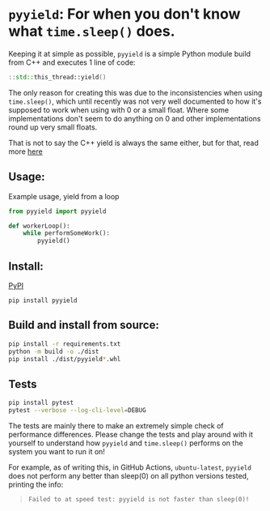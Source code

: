 # `pyyield`: For when you don't know what `time.sleep()` does.

Keeping it at simple as possible, `pyyield` is a simple Python module build from C++ and executes 1 line of code:
``` cpp
::std::this_thread::yield()
```
The only reason for creating this was due to the inconsistencies when using `time.sleep()`,  which until recently was not very well documented to how it's supposed to work when using with 0 or a small float.
Where some implementations don't seem to do anything on 0 and other implementations round up very small floats.

That is not to say the C++ yield is always the same either, but for that, read more [here](https://en.cppreference.com/w/cpp/thread/yield "cppreference.com on yield()")

## Usage:

Example usage, yield from a loop
``` python
from pyyield import pyyield

def workerLoop():
    while performSomeWork():
        pyyield()

```

## Install:
[PyPI](https://pypi.org/project/pyyield/)
```
pip install pyyield
```

## Build and install from source:

``` bash
pip install -r requirements.txt
python -m build -o ./dist
pip install ./dist/pyyield*.whl
```

## Tests
``` bash
pip install pytest
pytest --verbose --log-cli-level=DEBUG
```
The tests are mainly there to make an extremely simple check of performance differences. Please change the tests and play around with it yourself to understand how `pyyield` and `time.sleep()` performs on the system you want to run it on!

For example, as of writing this, in GitHub Actions, `ubuntu-latest`, `pyyield` does not perform any better than sleep(0) on all python versions tested, printing the info:

>``
>Failed to at speed test: pyyield is not faster than sleep(0)!
>``